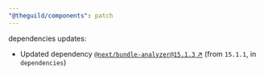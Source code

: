 ```yaml
---
"@theguild/components": patch
---
```

dependencies updates:
  - Updated dependency [`@next/bundle-analyzer@15.1.3` ↗︎](https://www.npmjs.com/package/@next/bundle-analyzer/v/15.1.3) (from `15.1.1`, in `dependencies`)
